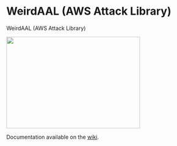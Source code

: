# WeirdAAL (AWS Attack Library)
WeirdAAL (AWS Attack Library)

<img src="https://camo.githubusercontent.com/57f3a73c5016581281f92a5c4adcbc4215685b7c/687474703a2f2f6561726e746869732e6e65742f77702d636f6e74656e742f75706c6f6164732f323031332f31322f3135303439305f6c617267652e6a7067"  align="center" height="240" width="350">



Documentation available on the [wiki](https://github.com/asmtlab/FAST-weirdAAL/wiki).


